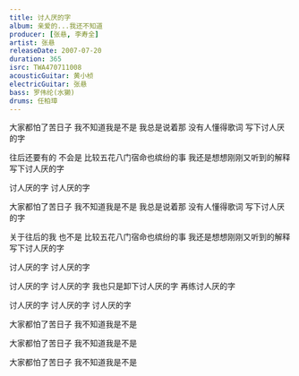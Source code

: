 ```yaml
---
title: 讨人厌的字
album: 亲爱的...我还不知道
producer: [张悬, 李寿全]
artist: 张悬
releaseDate: 2007-07-20
duration: 365
isrc: TWA470711008
acousticGuitar: 黄小桢
electricGuitar: 张悬
bass: 罗伟纶(水獭)
drums: 任柏璋
---
```

大家都怕了苦日子
我不知道我是不是
我总是说着那 没有人懂得歌词
写下讨人厌的字

往后还要有的 不会是
比较五花八门宿命也缤纷的事
我还是想想刚刚又听到的解释
写下讨人厌的字

讨人厌的字
讨人厌的字

大家都怕了苦日子
我不知道我是不是
我总是说着那 没有人懂得歌词
写下讨人厌的字

关于往后的我 也不是
比较五花八门宿命也缤纷的事
我还是想想刚刚又听到的解释
写下讨人厌的字

讨人厌的字
讨人厌的字

讨人厌的字 讨人厌的字
我也只是卸下讨人厌的字
再练讨人厌的字

讨人厌的字
讨人厌的字 讨人厌的字

大家都怕了苦日子
我不知道我是不是

大家都怕了苦日子
我不知道我是不是

大家都怕了苦日子
我不知道我是不是